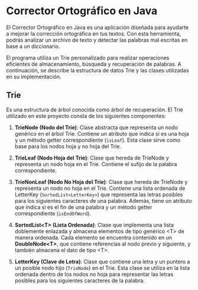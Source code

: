 # Corrector Ortográfico en Java

El Corrector Ortográfico en Java es una aplicación diseñada para ayudarte a mejorar la corrección ortográfica en tus textos. Con esta herramienta, podrás analizar un archivo de texto y detectar las palabras mal escritas en base a un diccionario.

El programa utiliza un Trie personalizado para realizar operaciones eficientes de almacenamiento, búsqueda y recuperación de palabras. A continuación, se describe la estructura de datos Trie y las clases utilizadas en su implementación.

## Trie
Es una estructura de árbol conocida como árbol de recuperación. El Trie utilizado en este proyecto consta de los siguientes componentes:
1. **TrieNode (Nodo del Trie)**: Clase abstracta que representa un nodo genérico en el árbol Trie. Contiene un atributo que indica si es una hoja y un método getter correspondiente (`isLeaf`). Esta clase sirve como base para los nodos hoja y no hoja del Trie.

2. **TrieLeaf (Nodo Hoja del Trie)**: Clase que hereda de TrieNode y representa un nodo hoja en el Trie. Contiene el sufijo de la palabra correspondiente.

3. **TrieNonLeaf (Nodo No Hoja del Trie)**: Clase que hereda de TrieNode y representa un nodo no hoja en el Trie. Contiene una lista ordenada de LetterKey (`SortedList<LetterKey>`) que representa las letras posibles para los siguientes caracteres de una palabra. Además, tiene un atributo que indica si es el fin de una palabra y un método getter correspondiente (`isEndOfWord`).

4. **SortedList\<T> (Lista Ordenada)**: Clase que implementa una lista doblemente enlazada y almacena elementos de tipo genérico \<T> de manera ordenada. Cada elemento se encuentra contenido en un **DoubleNode\<T>**, que contiene referencias al nodo previo y siguiente, y también almacena el dato de tipo \<T>.

5. **LetterKey (Clave de Letra)**: Clase que contiene una letra y un puntero a un posible nodo hijo (`TrieNode`) en el Trie. Esta clase se utiliza en la lista ordenada dentro de los nodos no hoja para representar las letras posibles para los siguientes caracteres de la palabra.
